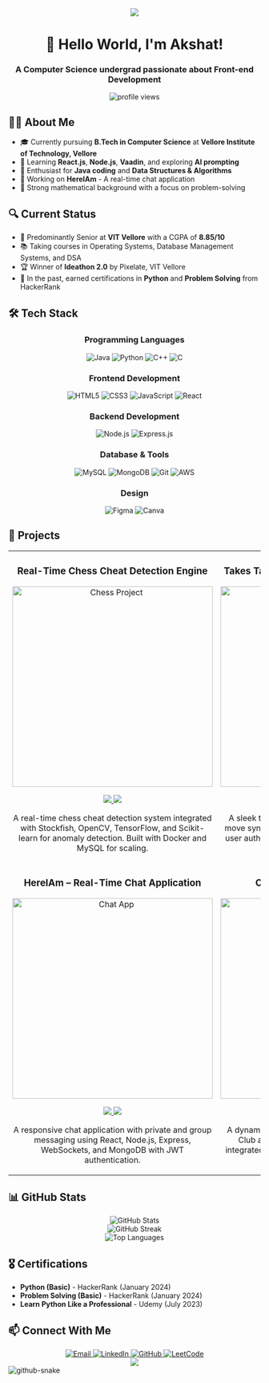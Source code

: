 <!-- Header with Banner -->
<div align="center">
  <img src="https://capsule-render.vercel.app/api?type=waving&color=gradient&height=200&section=header&text=Akshat%20Sinha&fontSize=80&fontAlignY=35&animation=fadeIn" />
</div>

<!-- Introduction -->
<h1 align="center">👋 Hello World, I'm Akshat!</h1>
<h3 align="center">A Computer Science undergrad passionate about Front-end Development</h3>

<p align="center">
  <img src="https://komarev.com/ghpvc/?username=akshatsinha0&label=Profile%20views&color=0e75b6&style=flat" alt="profile views" />
</p>

<!-- About Me Section -->
## 🧑‍💻 About Me

- 🎓 Currently pursuing **B.Tech in Computer Science** at **Vellore Institute of Technology, Vellore**
- 🌱 Learning **React.js**, **Node.js**, **Vaadin**, and exploring **AI prompting**
- 🚀 Enthusiast for **Java coding** and **Data Structures & Algorithms**
- 🔭 Working on **HereIAm** - A real-time chat application
- 🎯 Strong mathematical background with a focus on problem-solving

<!-- Current Status -->
## 🔍 Current Status

- 🏫 Predominantly Senior at **VIT Vellore** with a CGPA of **8.85/10**
- 📚 Taking courses in Operating Systems, Database Management Systems, and DSA
- 🏆 Winner of **Ideathon 2.0** by Pixelate, VIT Vellore
- 📝 In the past, earned certifications in **Python** and **Problem Solving** from HackerRank

<!-- Tech Stack -->
## 🛠️ Tech Stack

<div align="center">
  
### Programming Languages
<p>
  <img src="https://img.shields.io/badge/Java-ED8B00?style=for-the-badge&logo=openjdk&logoColor=white" alt="Java" />
  <img src="https://img.shields.io/badge/Python-3776AB?style=for-the-badge&logo=python&logoColor=white" alt="Python" />
  <img src="https://img.shields.io/badge/C++-00599C?style=for-the-badge&logo=c%2B%2B&logoColor=white" alt="C++" />
  <img src="https://img.shields.io/badge/C-00599C?style=for-the-badge&logo=c&logoColor=white" alt="C" />
</p>

### Frontend Development
<p>
  <img src="https://img.shields.io/badge/HTML5-E34F26?style=for-the-badge&logo=html5&logoColor=white" alt="HTML5" />
  <img src="https://img.shields.io/badge/CSS3-1572B6?style=for-the-badge&logo=css3&logoColor=white" alt="CSS3" />
  <img src="https://img.shields.io/badge/JavaScript-F7DF1E?style=for-the-badge&logo=javascript&logoColor=black" alt="JavaScript" />
  <img src="https://img.shields.io/badge/React-20232A?style=for-the-badge&logo=react&logoColor=61DAFB" alt="React" />
</p>

### Backend Development
<p>
  <img src="https://img.shields.io/badge/Node.js-339933?style=for-the-badge&logo=nodedotjs&logoColor=white" alt="Node.js" />
  <img src="https://img.shields.io/badge/Express.js-000000?style=for-the-badge&logo=express&logoColor=white" alt="Express.js" />
</p>

### Database & Tools
<p>
  <img src="https://img.shields.io/badge/MySQL-4479A1?style=for-the-badge&logo=mysql&logoColor=white" alt="MySQL" />
  <img src="https://img.shields.io/badge/MongoDB-4EA94B?style=for-the-badge&logo=mongodb&logoColor=white" alt="MongoDB" />
  <img src="https://img.shields.io/badge/Git-F05032?style=for-the-badge&logo=git&logoColor=white" alt="Git" />
  <img src="https://img.shields.io/badge/AWS-232F3E?style=for-the-badge&logo=amazon-aws&logoColor=white" alt="AWS" />
</p>

### Design
<p>
  <img src="https://img.shields.io/badge/Figma-F24E1E?style=for-the-badge&logo=figma&logoColor=white" alt="Figma" />
  <img src="https://img.shields.io/badge/Canva-00C4CC?style=for-the-badge&logo=canva&logoColor=white" alt="Canva" />
</p>

</div>

<!-- Projects -->
## 🚀 Projects

<div align="center">
<table>
  <tr>
    <td width="50%">
      <h3 align="center">Real-Time Chess Cheat Detection Engine</h3>
      <div align="center">
        <a href="#" target="_blank"><img src="https://media.giphy.com/media/l0HlTy9x8FZo0XO1i/giphy.gif" width="400" alt="Chess Project"/></a>
        <p>
          <a href="#" target="_blank">
            <img src="https://img.shields.io/badge/Code-Python-informational?style=flat&logo=python&logoColor=white&color=4AB197" />
          </a>
          <a href="#" target="_blank">
            <img src="https://img.shields.io/badge/Library-TensorFlow-informational?style=flat&logo=tensorflow&logoColor=white&color=4AB197" />
          </a>
        </p>
        <p>
          A real-time chess cheat detection system integrated with Stockfish, OpenCV, TensorFlow, and Scikit-learn for anomaly detection. Built with Docker and MySQL for scaling.
        </p>
      </div>
    </td>
    <td width="50%">
      <h3 align="center">Takes Takes Takes – Chess Game Website</h3>
      <div align="center">
        <a href="#" target="_blank"><img src="https://media.giphy.com/media/sULKEgDMX8LcI/giphy.gif" width="400" alt="Chess Website"/></a>
        <p>
          <a href="#" target="_blank">
            <img src="https://img.shields.io/badge/Code-JavaScript-informational?style=flat&logo=javascript&logoColor=white&color=4AB197" />
          </a>
          <a href="#" target="_blank">
            <img src="https://img.shields.io/badge/Tech-WebSockets-informational?style=flat&logo=socket.io&logoColor=white&color=4AB197" />
          </a>
        </p>
        <p>
          A sleek two-player chess website with real-time move synchronization using WebSockets. Features user authentication and game history tracking with MongoDB.
        </p>
      </div>
    </td>
  </tr>
  <tr>
    <td width="50%">
      <h3 align="center">HereIAm – Real-Time Chat Application</h3>
      <div align="center">
        <a href="#" target="_blank"><img src="https://media.giphy.com/media/Pa6mgXJmrAHbvenVV1/giphy.gif" width="400" alt="Chat App"/></a>
        <p>
          <a href="#" target="_blank">
            <img src="https://img.shields.io/badge/Code-React-informational?style=flat&logo=react&logoColor=white&color=4AB197" />
          </a>
          <a href="#" target="_blank">
            <img src="https://img.shields.io/badge/Tech-Node.js-informational?style=flat&logo=nodedotjs&logoColor=white&color=4AB197" />
          </a>
        </p>
        <p>
          A responsive chat application with private and group messaging using React, Node.js, Express, WebSockets, and MongoDB with JWT authentication.
        </p>
      </div>
    </td>
    <td width="50%">
      <h3 align="center">Coding Club VIT Vellore App</h3>
      <div align="center">
        <a href="https://codingclubvitvellore.netlify.app/ClubWebsite" target="_blank"><img src="https://media.giphy.com/media/hrRJ41JB2zlgZiYcCw/giphy.gif" width="400" alt="Coding Club Website"/></a>
        <p>
          <a href="https://codingclubvitvellore.netlify.app/ClubWebsite" target="_blank">
            <img src="https://img.shields.io/badge/Code-React.js-informational?style=flat&logo=react&logoColor=white&color=4AB197" />
          </a>
          <a href="https://codingclubvitvellore.netlify.app/ClubWebsite" target="_blank">
            <img src="https://img.shields.io/badge/Style-Tailwind-informational?style=flat&logo=tailwindcss&logoColor=white&color=4AB197" />
          </a>
        </p>
        <p>
          A dynamic and responsive website for the Coding Club at VIT Vellore with interactive features, integrated with Unsplash API and Razorpay API for payments.
        </p>
      </div>
    </td>
  </tr>
</table>
</div>

<!-- GitHub Stats -->
## 📊 GitHub Stats

<div align="center">
  <img src="https://github-readme-stats.vercel.app/api?username=akshatsinha0&show_icons=true&count_private=true&hide=issues&theme=radical" alt="GitHub Stats" />
</div>

<div align="center">
  <img src="https://github-readme-streak-stats.herokuapp.com/?user=akshatsinha0&theme=radical" alt="GitHub Streak" />
</div>

<div align="center">
  <img src="https://github-readme-stats.vercel.app/api/top-langs/?username=akshatsinha0&layout=compact&theme=radical" alt="Top Languages" />
</div>

<!-- Certifications -->
## 🎖️ Certifications

- **Python (Basic)** - HackerRank (January 2024)
- **Problem Solving (Basic)** - HackerRank (January 2024)
- **Learn Python Like a Professional** - Udemy (July 2023)

<!-- Connect With Me -->
## 📫 Connect With Me

<div align="center">
  <a href="mailto:akshat.sinha2022@vitstudent.ac.in">
    <img src="https://img.shields.io/badge/Email-D14836?style=for-the-badge&logo=gmail&logoColor=white" alt="Email"/>
  </a>
  <a href="https://www.linkedin.com/">
    <img src="https://img.shields.io/badge/LinkedIn-0077B5?style=for-the-badge&logo=linkedin&logoColor=white" alt="LinkedIn"/>
  </a>
  <a href="https://github.com/">
    <img src="https://img.shields.io/badge/GitHub-100000?style=for-the-badge&logo=github&logoColor=white" alt="GitHub"/>
  </a>
  <a href="https://leetcode.com/">
    <img src="https://img.shields.io/badge/LeetCode-FFA116?style=for-the-badge&logo=leetcode&logoColor=white" alt="LeetCode"/>
  </a>
</div>

<!-- Footer -->
<div align="center">
  <img src="https://capsule-render.vercel.app/api?type=waving&color=gradient&height=100&section=footer" />
</div>

<picture>
  <source media="(prefers-color-scheme: dark)" srcset="https://raw.githubusercontent.com/tobiasmeyhoefer/tobiasmeyhoefer/output/github-snake-dark.svg" />
  <source media="(prefers-color-scheme: light)" srcset="https://raw.githubusercontent.com/tobiasmeyhoefer/tobiasmeyhoefer/output/github-snake.svg" />
  <img alt="github-snake" src="https://raw.githubusercontent.com/tobiasmeyhoefer/tobiasmeyhoefer/output/github-snake.svg" />
</picture>
